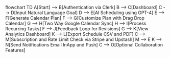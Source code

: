 flowchart TD
    A[Start] --> B[Authentication via Clerk]
    B --> C[Dashboard]
    C --> D[Input Natural Language Goal]
    D --> E[AI Scheduling using GPT-4]
    E --> F[Generate Calendar Plan]
    F --> G[Customize Plan with Drag Drop Calendar]
    G --> H[Two Way Google Calendar Sync]
    H --> I[Process Recurring Tasks]
    F --> J[Feedback Loop for Revisions]
    G --> K[View Analytics Dashboard]
    K --> L[Export Schedule CSV and PDF]
    C --> M[Subscription and Rate Limit Check via Stripe and Upstash]
    M --> E
    K --> N[Send Notifications Email InApp and Push]
    C --> O[Optional Collaboration Features]